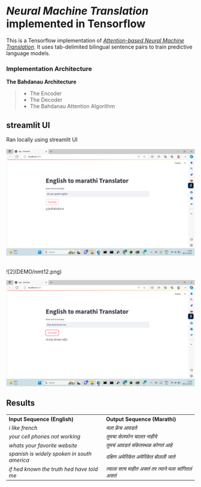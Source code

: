 # *Neural Machine Translation* implemented in Tensorflow



This is a Tensorflow implementation of *[Attention-based Neural Machine Translation](https://arxiv.org/pdf/1409.0473.pdf)*.
It uses tab-delimited bilingual sentence pairs to train predictive language models.
</br>
### Implementation Architecture

**The Bahdanau Architecture**
>* The Encoder
>* The Decoder
>* The Bahdanau Attention Algorithm

## streamlit UI
Ran locally using streamlit UI
</br>
</br>
![pic1](DEMO/nmt11.png)

<br>
![2](DEMO/nmt12.png)
<br>

![3](DEMO/nmt13.png)
<br>
## Results

<table style="width:100%;text-align:left"> 
    <th>Input Sequence (English)</th>
    <th>Output Sequence (Marathi)</th>
    <tr style="font-style:italic">
        <td>i like french </td>
        <td>मला फ्रेंच आवडते</td>
    </tr>
    <tr style="font-style:italic">
        <td>your cell phones not working</td>
        <td>तुमचा सेलफोन चालत नाहीये</td>
    </tr>
    <tr style="font-style:italic">
        <td>whats your favorite website </td>
        <td>तुमचं आवडतं संकेतस्थळ कोणतं आहे</td>
    </tr>
    <tr style="font-style:italic">
        <td>spanish is widely spoken in south america </td>
        <td>दक्षिण अमेरिकेत अमेरिकेत बोलली जाते</td>
    </tr>
    <tr style="font-style:italic">
        <td> if hed known the truth hed have told me </td>
        <td>त्याला सत्य माहीत असतं तर त्याने मला सांगितलं असतं</td>
    </tr>
</table>


